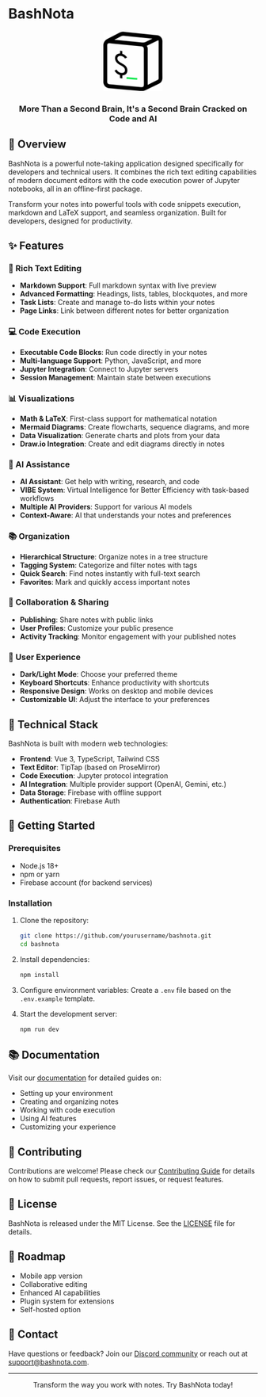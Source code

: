# BashNota

<div align="center">
  <img src="src/assets/logo.svg" alt="BashNota Logo" width="120" />
  <h3>More Than a Second Brain, It's a Second Brain Cracked on Code and AI</h3>
</div>

## 🚀 Overview

BashNota is a powerful note-taking application designed specifically for developers and technical users. It combines the rich text editing capabilities of modern document editors with the code execution power of Jupyter notebooks, all in an offline-first package.

Transform your notes into powerful tools with code snippets execution, markdown and LaTeX support, and seamless organization. Built for developers, designed for productivity.

## ✨ Features

### 📝 Rich Text Editing
- **Markdown Support**: Full markdown syntax with live preview
- **Advanced Formatting**: Headings, lists, tables, blockquotes, and more
- **Task Lists**: Create and manage to-do lists within your notes
- **Page Links**: Link between different notes for better organization

### 💻 Code Execution
- **Executable Code Blocks**: Run code directly in your notes
- **Multi-language Support**: Python, JavaScript, and more
- **Jupyter Integration**: Connect to Jupyter servers
- **Session Management**: Maintain state between executions

### 📊 Visualizations
- **Math & LaTeX**: First-class support for mathematical notation
- **Mermaid Diagrams**: Create flowcharts, sequence diagrams, and more
- **Data Visualization**: Generate charts and plots from your data
- **Draw.io Integration**: Create and edit diagrams directly in notes

### 🤖 AI Assistance
- **AI Assistant**: Get help with writing, research, and code
- **VIBE System**: Virtual Intelligence for Better Efficiency with task-based workflows
- **Multiple AI Providers**: Support for various AI models
- **Context-Aware**: AI that understands your notes and preferences

### 📚 Organization
- **Hierarchical Structure**: Organize notes in a tree structure
- **Tagging System**: Categorize and filter notes with tags
- **Quick Search**: Find notes instantly with full-text search
- **Favorites**: Mark and quickly access important notes

### 🔄 Collaboration & Sharing
- **Publishing**: Share notes with public links
- **User Profiles**: Customize your public presence
- **Activity Tracking**: Monitor engagement with your published notes

### 🌙 User Experience
- **Dark/Light Mode**: Choose your preferred theme
- **Keyboard Shortcuts**: Enhance productivity with shortcuts
- **Responsive Design**: Works on desktop and mobile devices
- **Customizable UI**: Adjust the interface to your preferences

## 🔧 Technical Stack

BashNota is built with modern web technologies:

- **Frontend**: Vue 3, TypeScript, Tailwind CSS
- **Text Editor**: TipTap (based on ProseMirror)
- **Code Execution**: Jupyter protocol integration
- **AI Integration**: Multiple provider support (OpenAI, Gemini, etc.)
- **Data Storage**: Firebase with offline support
- **Authentication**: Firebase Auth

## 🚀 Getting Started

### Prerequisites

- Node.js 18+
- npm or yarn
- Firebase account (for backend services)

### Installation

1. Clone the repository:
   ```bash
   git clone https://github.com/yourusername/bashnota.git
   cd bashnota
   ```

2. Install dependencies:
   ```bash
   npm install
   ```

3. Configure environment variables:
   Create a `.env` file based on the `.env.example` template.

4. Start the development server:
   ```bash
   npm run dev
   ```

## 📚 Documentation

Visit our [documentation](https://docs.bashnota.com) for detailed guides on:

- Setting up your environment
- Creating and organizing notes
- Working with code execution
- Using AI features
- Customizing your experience

## 🤝 Contributing

Contributions are welcome! Please check our [Contributing Guide](CONTRIBUTING.md) for details on how to submit pull requests, report issues, or request features.

## 📄 License

BashNota is released under the MIT License. See the [LICENSE](LICENSE) file for details.

## 🔮 Roadmap

- Mobile app version
- Collaborative editing
- Enhanced AI capabilities
- Plugin system for extensions
- Self-hosted option

## 📧 Contact

Have questions or feedback? Join our [Discord community](https://discord.gg/bashnota) or reach out at support@bashnota.com.

---

<div align="center">
  <p>Transform the way you work with notes. Try BashNota today!</p>
</div>
